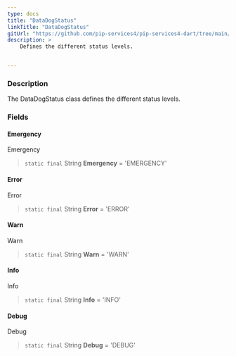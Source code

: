 ```yaml
---
type: docs
title: "DataDogStatus"
linkTitle: "DataDogStatus"
gitUrl: "https://github.com/pip-services4/pip-services4-dart/tree/main/pip-services4-datadog-dart"
description: >
    Defines the different status levels.


---
```


### Description

The DataDogStatus class defines the different status levels.


### Fields

<span class="hide-title-link">

#### Emergency
Emergency
> `static final` String **Emergency** = 'EMERGENCY'
#### Error
Error
> `static final` String **Error** = 'ERROR'
#### Warn
Warn
> `static final` String **Warn** = 'WARN'
#### Info
Info
> `static final` String **Info** = 'INFO'
#### Debug
Debug
> `static final` String **Debug** = 'DEBUG'

</span>

